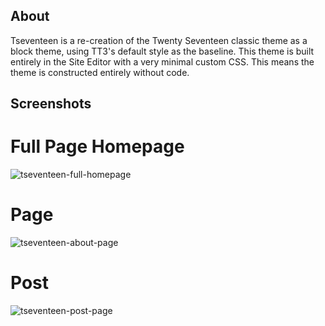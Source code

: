 ## About
Tseventeen is a re-creation of the Twenty Seventeen classic theme as a block theme, using TT3's default style as the baseline. This theme is built entirely in the Site Editor with a very minimal custom CSS. This means the theme is constructed entirely without code.

## Screenshots
# Full Page Homepage
![tseventeen-full-homepage](https://github.com/franzaurus/tseventeen/assets/79677758/394d4a7e-eb81-4e95-aa3c-d79b8ef35da6)

# Page
![tseventeen-about-page](https://github.com/franzaurus/tseventeen/assets/79677758/eac67b60-52f9-4eeb-9f54-c971d850bb20)

# Post
![tseventeen-post-page](https://github.com/franzaurus/tseventeen/assets/79677758/00918693-5922-4381-9fca-663c56d4e51c)
